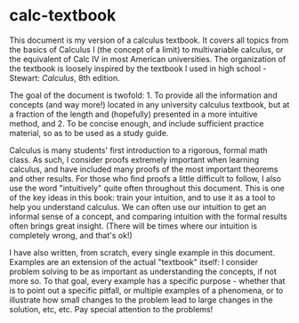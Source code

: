 # calc-textbook

This document is my version of a calculus textbook. It covers all topics from the basics of Calculus I (the concept of a limit) to multivariable calculus, or the equivalent of Calc IV in most American universities. The organization of the textbook is loosely inspired by the textbook I used in high school - Stewart: _Calculus_, 8th edition.

The goal of the document is twofold: 1. To provide all the information and concepts (and way more!) located in any university calculus textbook, but at a fraction of the length and (hopefully) presented in a more intuitive method, and 2. To be concise enough, and include sufficient practice material, so as to be used as a study guide.

Calculus is many students' first introduction to a rigorous, formal math class. As such, I consider proofs extremely important when learning calculus, and have included many proofs of the most important theorems and other results. For those who find proofs a little difficult to follow, I also use the word "intuitively" quite often throughout this document. This is one of the key ideas in this book: train your intuition, and to use it as a tool to help you understand calculus. We can often use our intuition to get an informal sense of a concept, and comparing intuition with the formal results often brings great insight. (There will be times where our intuition is completely wrong, and that's ok!)

I have also written, from scratch, every single example in this document. Examples are an extension of the actual "textbook" itself: I consider problem solving to be as important as understanding the concepts, if not more so. To that goal, every example has a specific purpose - whether that is to point out a specific pitfall, or multiple examples of a phenomena, or to illustrate how small changes to the problem lead to large changes in the solution, etc, etc. Pay special attention to the problems!
